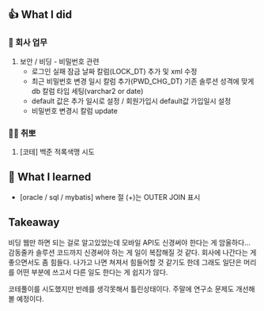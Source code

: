 ## 👍 What I did
### 💸 회사 업무
1. 보안 / 비딩 - 비밀번호 관련
   - 로그인 실패 잠금 날짜 칼럼(LOCK_DT) 추가 및 xml 수정
   - 최근 비밀번호 변경 일시 칼럼 추가(PWD_CHG_DT) 기존 솔루션 성격에 맞게 db 칼럼 타입 세팅(varchar2 or date) 
   - default 값은 추가 일시로 설정 / 회원가입시 default값 가입일시 설정
   - 비밀번호 변경시 칼럼 update
### 👩‍💻 취뽀
1. [코테] 백준 적록색맹 시도
## 👊 What I learned
- [oracle / sql / mybatis] where 절 (+)는 OUTER JOIN 표시

## Takeaway
비딩 웹만 하면 되는 걸로 알고있었는데 모바일 API도 신경써야 한다는 게 암울하다... 감동줄카 솔루션 코드까지 신경써야 하는 게 일이 복잡해질 것 같다. 회사에 나간다는 게 좋으면서도 좀 힘들다. 나가고 나면 쳐져서 힘들어할 것 같기도 한데 그래도 일단은 머리를 어떤 부분에 쓰고서 다른 일도 한다는 게 쉽지가 않다.

코테풀이를 시도했지만 반례를 생각못해서 틀린상태이다. 주말에 연구소 문제도 개선해볼 예정이다.
<!--stackedit_data:
eyJoaXN0b3J5IjpbLTExMDUzODQ3NjhdfQ==
-->